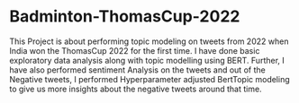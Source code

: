 # Badminton-ThomasCup-2022

This Project is about performing topic modeling on tweets from 2022 when India won the ThomasCup 2022 for the first time. I have done basic exploratory data analysis along with topic modelling using BERT. 
Further, I have also performed sentiment Analysis on the tweets and out of the Negative tweets, I performed Hyperparameter adjusted BertTopic modeling to give us more insights about the negative tweets around that time.
